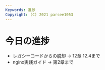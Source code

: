 ```yaml
---
Keywords: 進捗
Copyright: (C) 2021 parsee1053
---
```


# 今日の進捗
* レガシーコードからの脱却 → 12章 12.4まで
* nginx実践ガイド → 第2章まで
